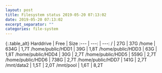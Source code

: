 ```yaml
---
layout: post
title: Filesystem status 2019-05-20 07:13:02
date: 2019-05-20 07:13:02
excerpt_separator: ""
categories: file-system
---
```

{:.table_alt}
Harddrive | Free | Size
:--- | ---: | ---:
/ | 27G | 37G
/home | 634G | 1,7T
/home/public/HDD1 | 39G | 1,8T
/home/public/HDD3 | 63G | 1,8T
/home/public/HDD4 | 30G | 2,7T
/home/public/HDD5 | 559G | 2,7T
/home/public/HDD6 | 738G | 2,7T
/home/public/HDD7 | 141G | 2,7T
/mnt/data2 | 1,5T | 2,0T
/mnt/pool | 1,6T | 8,2T
